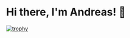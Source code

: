 # Hi there, I'm Andreas! 👋

[![trophy](https://github-profile-trophy.vercel.app/?username=Exxenoz&theme=onedark)](https://sumguy.com)

<!--
**Exxenoz/Exxenoz** is a ✨ _special_ ✨ repository because its `README.md` (this file) appears on your GitHub profile.

Here are some ideas to get you started:

- 🔭 I’m currently working on ...
- 🌱 I’m currently learning ...
- 👯 I’m looking to collaborate on ...
- 🤔 I’m looking for help with ...
- 💬 Ask me about ...
- 📫 How to reach me: ...
- 😄 Pronouns: ...
- ⚡ Fun fact: ...
-->
